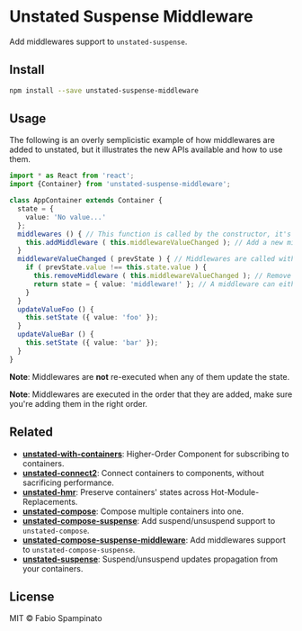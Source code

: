 # Unstated Suspense Middleware

Add middlewares support to `unstated-suspense`.

## Install

```sh
npm install --save unstated-suspense-middleware
```

## Usage

The following is an overly semplicistic example of how middlewares are added to unstated, but it illustrates the new APIs available and how to use them.

```ts
import * as React from 'react';
import {Container} from 'unstated-suspense-middleware';

class AppContainer extends Container {
  state = {
    value: 'No value...'
  };
  middlewares () { // This function is called by the constructor, it's just a convenience method where you can define your middlewares
    this.addMiddleware ( this.middlewareValueChanged ); // Add a new middleware via the `addMiddleware` method
  }
  middlewareValueChanged ( prevState ) { // Middlewares are called with the previous state
    if ( prevState.value !== this.state.value ) {
      this.removeMiddleware ( this.middlewareValueChanged ); // Remove a middleware via the `removeMiddleware` method
      return state = { value: 'middleware!' }; // A middleware can either mutate the state (ouch!) or return a new one
    }
  }
  updateValueFoo () {
    this.setState ({ value: 'foo' });
  }
  updateValueBar () {
    this.setState ({ value: 'bar' });
  }
}
```

**Note**: Middlewares are **not** re-executed when any of them update the state.

**Note**: Middlewares are executed in the order that they are added, make sure you're adding them in the right order.

## Related

- **[unstated-with-containers](https://github.com/fabiospampinato/unstated-with-containers)**: Higher-Order Component for subscribing to containers.
- **[unstated-connect2](https://github.com/fabiospampinato/unstated-connect2)**: Connect containers to components, without sacrificing performance.
- **[unstated-hmr](https://github.com/fabiospampinato/unstated-hmr)**: Preserve containers' states across Hot-Module-Replacements.
- **[unstated-compose](https://github.com/fabiospampinato/unstated-compose)**: Compose multiple containers into one.
- **[unstated-compose-suspense](https://github.com/fabiospampinato/unstated-compose-suspense)**: Add suspend/unsuspend support to `unstated-compose`.
- **[unstated-compose-suspense-middleware](https://github.com/fabiospampinato/unstated-compose-suspense-middleware)**: Add middlewares support to `unstated-compose-suspense`.
- **[unstated-suspense](https://github.com/fabiospampinato/unstated-suspense)**: Suspend/unsuspend updates propagation from your containers.

## License

MIT © Fabio Spampinato
